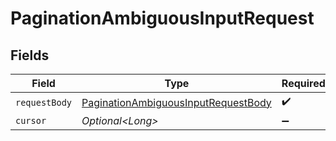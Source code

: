 # PaginationAmbiguousInputRequest


## Fields

| Field                                                                                                 | Type                                                                                                  | Required                                                                                              | Description                                                                                           |
| ----------------------------------------------------------------------------------------------------- | ----------------------------------------------------------------------------------------------------- | ----------------------------------------------------------------------------------------------------- | ----------------------------------------------------------------------------------------------------- |
| `requestBody`                                                                                         | [PaginationAmbiguousInputRequestBody](../../models/operations/PaginationAmbiguousInputRequestBody.md) | :heavy_check_mark:                                                                                    | N/A                                                                                                   |
| `cursor`                                                                                              | *Optional\<Long>*                                                                                     | :heavy_minus_sign:                                                                                    | N/A                                                                                                   |
